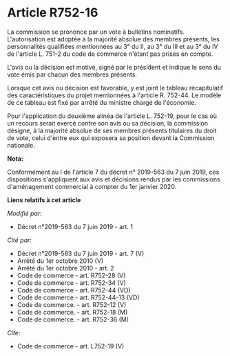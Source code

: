 # Article R752-16

La commission se prononce par un vote à bulletins nominatifs. L'autorisation est adoptée à la majorité absolue des membres
présents, les personnalités qualifiées mentionnées au 3° du II, au 3° du III et au 3° du IV de l'article L. 751-2 du code de
commerce n'étant pas prises en compte. 

L'avis ou la décision est motivé, signé par le président et indique le sens du vote émis par chacun des membres présents. 

Lorsque cet avis ou décision est favorable, y est joint le tableau récapitulatif des caractéristiques du projet mentionnées à
l'article R. 752-44. Le modèle de ce tableau est fixé par arrêté du ministre chargé de l'économie. 

Pour l'application du deuxième alinéa de l'article L. 752-19, pour le cas où un recours serait exercé contre son avis ou sa
décision, la commission désigne, à la majorité absolue de ses membres présents titulaires du droit de vote, celui d'entre eux
qui exposera sa position devant la Commission nationale.

**Nota:**

Conformément au I de l'article 7 du décret n° 2019-563 du 7 juin 2019, ces dispositions s'appliquent aux avis et décisions
rendus par les commissions d'aménagement commercial à compter du 1er janvier 2020.

**Liens relatifs à cet article**

_Modifié par_:

  - Décret n°2019-563 du 7 juin 2019 - art. 1

_Cité par_:

  - Décret n°2019-563 du 7 juin 2019 - art. 7 (V)
  - Arrêté du 1er octobre 2010 (V)
  - Arrêté du 1er octobre 2010 - art. 2
  - Code de commerce - art. R752-28 (V)
  - Code de commerce - art. R752-34 (V)
  - Code de commerce - art. R752-44 (VD)
  - Code de commerce - art. R752-44-13 (VD)
  - Code de commerce. - art. R752-12 (V)
  - Code de commerce. - art. R752-18 (M)
  - Code de commerce. - art. R752-36 (M)

_Cite_:

  - Code de commerce - art. L752-19 (V)
